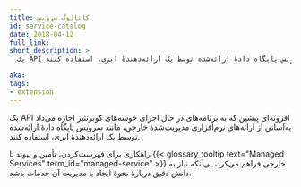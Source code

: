 ```yaml
---
title: کاتالوگ سرویس
id: service-catalog
date: 2018-04-12
full_link: 
short_description: >
  یک API افزونه‌ای پیشین که به برنامه‌های در حال اجرای خوشه‌های کوبرنتیز اجازه می‌داد به‌آسانی از ارائه‌های نرم‌افزاری مدیریت‌شدهٔ خارجی، مانند سرویس پایگاه دادهٔ ارائه‌شده توسط یک ارائه‌دهندهٔ ابری، استفاده کنند.

aka: 
tags:
- extension
---
```

 یک API افزونه‌ای پیشین که به برنامه‌های در حال اجرای خوشه‌های کوبرنتیز اجازه می‌داد به‌آسانی از ارائه‌های نرم‌افزاری مدیریت‌شدهٔ خارجی، مانند سرویس پایگاه دادهٔ ارائه‌شده توسط یک ارائه‌دهندهٔ ابری، استفاده کنند.

<!--more--> 

راهکاری برای فهرست‌کردن، تأمین و پیوند با {{< glossary_tooltip text="Managed Services" term_id="managed-service" >}} خارجی فراهم می‌کرد، بی‌آنکه نیاز به دانش دقیق دربارهٔ نحوهٔ ایجاد یا مدیریت آن خدمات باشد.
